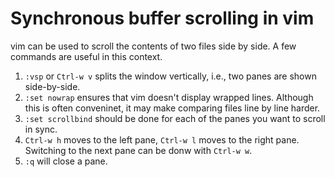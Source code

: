 # Synchronous buffer scrolling in vim

vim can be used to scroll the contents of two files side by side.  A few
commands are useful in this context.

  1. `:vsp` or `Ctrl-w v` splits the window vertically, i.e., two panes
    are shown side-by-side.
  1. `:set nowrap` ensures that vim doesn't display wrapped lines.
    Although this is often conveninet, it may make comparing files line by
    line harder.
  1. `:set scrollbind` should be done for each of the panes you want
    to scroll in sync.
  1. `Ctrl-w h` moves to the left pane, `Ctrl-w l` moves to the
    right pane.  Switching to the next pane can be donw with `Ctrl-w w`.
  1. `:q` will close a pane.
